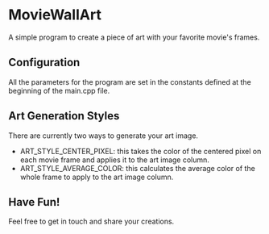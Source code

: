 # MovieWallArt
 A simple program to create a piece of art with your favorite movie's frames.

## Configuration
All the parameters for the program are set in the constants defined at the beginning of the main.cpp file.

## Art Generation Styles
There are currently two ways to generate your art image.
- ART_STYLE_CENTER_PIXEL: this takes the color of the centered pixel on each movie frame and applies it to the art image column.
- ART_STYLE_AVERAGE_COLOR: this calculates the average color of the whole frame to apply to the art image column.

## Have Fun!
Feel free to get in touch and share your creations.